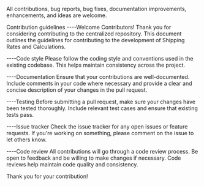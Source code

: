 All contributions, bug reports, bug fixes, 
  documentation improvements, enhancements, and ideas are welcome.

  Contribution guidelines
----Welcome Contributors!
Thank you for considering contributing to the centralized repository. This document outlines the guidelines for contributing to the development of Shipping Rates and Calculations.

----Code style
Please follow the coding style and conventions used in the existing codebase. This helps maintain consistency across the project.

----Documentation
Ensure that your contributions are well-documented. Include comments in your code where necessary and provide a clear and concise description of your changes in the pull request.

----Testing
Before submitting a pull request, make sure your changes have been tested thoroughly. Include relevant test cases and ensure that existing tests pass.

----Issue tracker
Check the issue tracker for any open issues or feature requests. If you're working on something, please comment on the issue to let others know.

----Code review
All contributions will go through a code review process. Be open to feedback and be willing to make changes if necessary. Code reviews help maintain code quality and consistency.

Thank you for your contribution!
